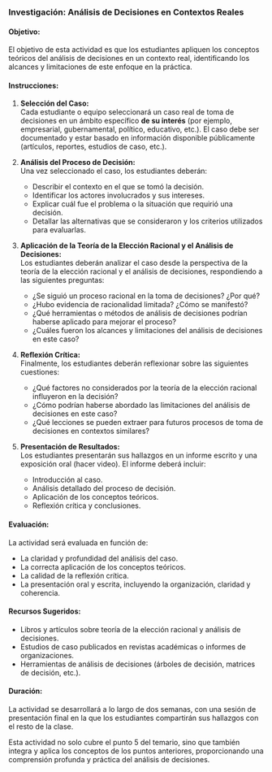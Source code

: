 ### **Investigación: Análisis de Decisiones en Contextos Reales**

#### **Objetivo:**  
El objetivo de esta actividad es que los estudiantes apliquen los conceptos teóricos del análisis de decisiones en un contexto real, identificando los alcances y limitaciones de este enfoque en la práctica.

#### **Instrucciones:**

1. **Selección del Caso:**  
   Cada estudiante o equipo seleccionará un caso real de toma de decisiones en un ámbito específico **de su interés** (por ejemplo, empresarial, gubernamental, político, educativo, etc.). 
El caso debe ser documentado y estar basado en información disponible públicamente (artículos, reportes, estudios de caso, etc.).

2. **Análisis del Proceso de Decisión:**  
   Una vez seleccionado el caso, los estudiantes deberán:
   - Describir el contexto en el que se tomó la decisión.
   - Identificar los actores involucrados y sus intereses.
   - Explicar cuál fue el problema o la situación que requirió una decisión.
   - Detallar las alternativas que se consideraron y los criterios utilizados para evaluarlas.

3. **Aplicación de la Teoría de la Elección Racional y el Análisis de Decisiones:**  
   Los estudiantes deberán analizar el caso desde la perspectiva de la teoría de la elección racional y el análisis de decisiones, respondiendo a las siguientes preguntas:
   - ¿Se siguió un proceso racional en la toma de decisiones? ¿Por qué?
   - ¿Hubo evidencia de racionalidad limitada? ¿Cómo se manifestó?
   - ¿Qué herramientas o métodos de análisis de decisiones podrían haberse aplicado para mejorar el proceso?
   - ¿Cuáles fueron los alcances y limitaciones del análisis de decisiones en este caso?

4. **Reflexión Crítica:**  
   Finalmente, los estudiantes deberán reflexionar sobre las siguientes cuestiones:
   - ¿Qué factores no considerados por la teoría de la elección racional influyeron en la decisión?
   - ¿Cómo podrían haberse abordado las limitaciones del análisis de decisiones en este caso?
   - ¿Qué lecciones se pueden extraer para futuros procesos de toma de decisiones en contextos similares?

5. **Presentación de Resultados:**  
   Los estudiantes presentarán sus hallazgos en un informe escrito y una exposición oral (hacer video). El informe deberá incluir:
   - Introducción al caso.
   - Análisis detallado del proceso de decisión.
   - Aplicación de los conceptos teóricos.
   - Reflexión crítica y conclusiones.

#### **Evaluación:**  
La actividad será evaluada en función de:
- La claridad y profundidad del análisis del caso.
- La correcta aplicación de los conceptos teóricos.
- La calidad de la reflexión crítica.
- La presentación oral y escrita, incluyendo la organización, claridad y coherencia.

#### **Recursos Sugeridos:**
- Libros y artículos sobre teoría de la elección racional y análisis de decisiones.
- Estudios de caso publicados en revistas académicas o informes de organizaciones.
- Herramientas de análisis de decisiones (árboles de decisión, matrices de decisión, etc.).

#### **Duración:**  
La actividad se desarrollará a lo largo de dos semanas, con una sesión de presentación final en la que los estudiantes compartirán sus hallazgos con el resto de la clase.

Esta actividad no solo cubre el punto 5 del temario, sino que también integra y aplica los conceptos de los puntos anteriores, proporcionando una comprensión profunda y práctica del análisis de decisiones.
